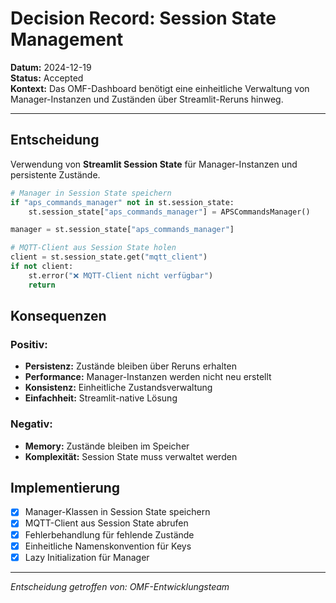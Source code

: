 # Decision Record: Session State Management

**Datum:** 2024-12-19  
**Status:** Accepted  
**Kontext:** Das OMF-Dashboard benötigt eine einheitliche Verwaltung von Manager-Instanzen und Zuständen über Streamlit-Reruns hinweg.

---

## Entscheidung

Verwendung von **Streamlit Session State** für Manager-Instanzen und persistente Zustände.

```python
# Manager in Session State speichern
if "aps_commands_manager" not in st.session_state:
    st.session_state["aps_commands_manager"] = APSCommandsManager()

manager = st.session_state["aps_commands_manager"]

# MQTT-Client aus Session State holen
client = st.session_state.get("mqtt_client")
if not client:
    st.error("❌ MQTT-Client nicht verfügbar")
    return
```

## Konsequenzen

### Positiv:
- **Persistenz:** Zustände bleiben über Reruns erhalten
- **Performance:** Manager-Instanzen werden nicht neu erstellt
- **Konsistenz:** Einheitliche Zustandsverwaltung
- **Einfachheit:** Streamlit-native Lösung

### Negativ:
- **Memory:** Zustände bleiben im Speicher
- **Komplexität:** Session State muss verwaltet werden

## Implementierung

- [x] Manager-Klassen in Session State speichern
- [x] MQTT-Client aus Session State abrufen
- [x] Fehlerbehandlung für fehlende Zustände
- [x] Einheitliche Namenskonvention für Keys
- [x] Lazy Initialization für Manager

---

*Entscheidung getroffen von: OMF-Entwicklungsteam*
